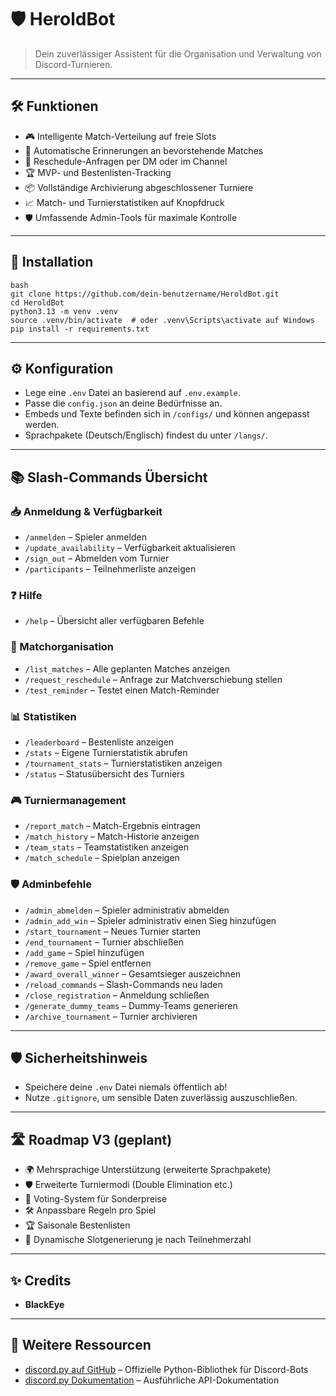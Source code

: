 # 🛡️ HeroldBot

> Dein zuverlässiger Assistent für die Organisation und Verwaltung von Discord-Turnieren.

---

## 🛠️ Funktionen

- 🎮 Intelligente Match-Verteilung auf freie Slots
- 🔔 Automatische Erinnerungen an bevorstehende Matches
- 🔄 Reschedule-Anfragen per DM oder im Channel
- 🏆 MVP- und Bestenlisten-Tracking
- 📦 Vollständige Archivierung abgeschlossener Turniere
- 📈 Match- und Turnierstatistiken auf Knopfdruck
- 🛡️ Umfassende Admin-Tools für maximale Kontrolle

---

## 🚀 Installation

```
bash
git clone https://github.com/dein-benutzername/HeroldBot.git
cd HeroldBot
python3.13 -m venv .venv
source .venv/bin/activate  # oder .venv\Scripts\activate auf Windows
pip install -r requirements.txt
```

---

## ⚙️ Konfiguration

- Lege eine `.env` Datei an basierend auf `.env.example`.
- Passe die `config.json` an deine Bedürfnisse an.
- Embeds und Texte befinden sich in `/configs/` und können angepasst werden.
- Sprachpakete (Deutsch/Englisch) findest du unter `/langs/`.

---

## 📚 Slash-Commands Übersicht

### 📥 Anmeldung & Verfügbarkeit
- `/anmelden` – Spieler anmelden
- `/update_availability` – Verfügbarkeit aktualisieren
- `/sign_out` – Abmelden vom Turnier
- `/participants` – Teilnehmerliste anzeigen

### ❓ Hilfe
- `/help` – Übersicht aller verfügbaren Befehle

### 📜 Matchorganisation
- `/list_matches` – Alle geplanten Matches anzeigen
- `/request_reschedule` – Anfrage zur Matchverschiebung stellen
- `/test_reminder` – Testet einen Match-Reminder

### 📊 Statistiken
- `/leaderboard` – Bestenliste anzeigen
- `/stats` – Eigene Turnierstatistik abrufen
- `/tournament_stats` – Turnierstatistiken anzeigen
- `/status` – Statusübersicht des Turniers

### 🎮 Turniermanagement
- `/report_match` – Match-Ergebnis eintragen
- `/match_history` – Match-Historie anzeigen
- `/team_stats` – Teamstatistiken anzeigen
- `/match_schedule` – Spielplan anzeigen

### 🛡️ Adminbefehle
- `/admin_abmelden` – Spieler administrativ abmelden
- `/admin_add_win` – Spieler administrativ einen Sieg hinzufügen
- `/start_tournament` – Neues Turnier starten
- `/end_tournament` – Turnier abschließen
- `/add_game` – Spiel hinzufügen
- `/remove_game` – Spiel entfernen
- `/award_overall_winner` – Gesamtsieger auszeichnen
- `/reload_commands` – Slash-Commands neu laden
- `/close_registration` – Anmeldung schließen
- `/generate_dummy_teams` – Dummy-Teams generieren
- `/archive_tournament` – Turnier archivieren

---

## 🛡️ Sicherheitshinweis

- Speichere deine `.env` Datei niemals öffentlich ab!
- Nutze `.gitignore`, um sensible Daten zuverlässig auszuschließen.

---

## 🛣️ Roadmap V3 (geplant)

- 🌍 Mehrsprachige Unterstützung (erweiterte Sprachpakete)
- 🛡️ Erweiterte Turniermodi (Double Elimination etc.)
- 🎯 Voting-System für Sonderpreise
- 🛠️ Anpassbare Regeln pro Spiel
- 🏆 Saisonale Bestenlisten
- 🚀 Dynamische Slotgenerierung je nach Teilnehmerzahl

---

## ✨ Credits

- **BlackEye**

---

## 🔗 Weitere Ressourcen

- [discord.py auf GitHub](https://github.com/Rapptz/discord.py) – Offizielle Python-Bibliothek für Discord-Bots
- [discord.py Dokumentation](https://discordpy.readthedocs.io/en/stable/) – Ausführliche API-Dokumentation
